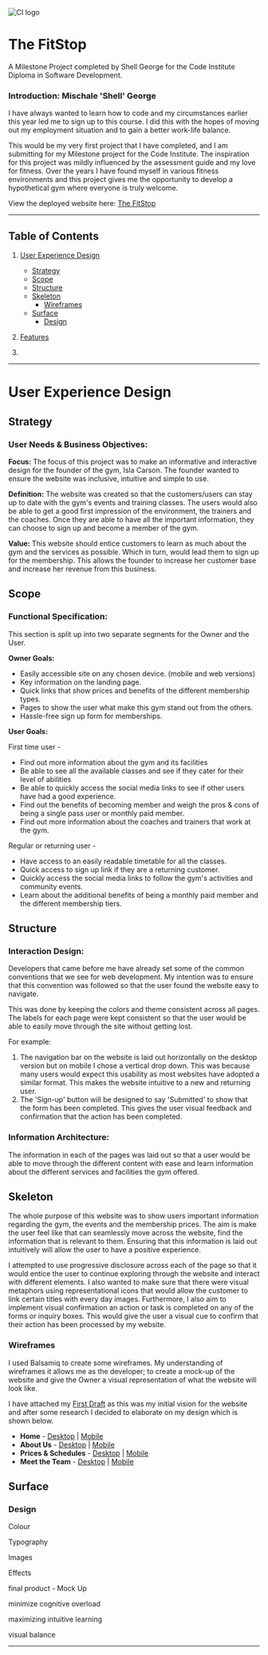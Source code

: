 ![CI logo](https://codeinstitute.s3.amazonaws.com/fullstack/ci_logo_small.png)

# **The FitStop**   
A Milestone Project completed by Shell George for the Code Institute Diploma in Software Development.

### Introduction: Mischale 'Shell' George 

I have always wanted to learn how to code and my circumstances earlier this year led me to sign up to this course. I did this with the hopes of moving out my employment situation and to gain a better work-life balance.

This would be my very first project that I have completed, and I am submitting for my Milestone project for the Code Institute. The inspiration for this project was mildly influenced by the assessment guide and my love for fitness. Over the years I have found myself in various fitness environments and this project gives me the opportunity to develop a hypothetical gym where everyone is truly welcome. 

View the deployed website here: [The FitStop](https://shellgeo.github.io/ci_ms1_fluffy/ "The FitStop | A One Stop Shop")

---

## Table of Contents
1. [User Experience Design]()
    - [Strategy](#Strategy)
    - [Scope](#Scope)
    - [Structure](#Structure)
    - [Skeleton](#Skeleton)
        - [Wireframes](#Wireframes)
    - [Surface](#Surface)
        - [Design](#Design)
            
            
2. [Features](#Features)

3. []()
___
# User Experience Design 
## **Strategy**  
### User Needs & Business Objectives: 

 **Focus:** The focus of this project was to make an informative and interactive design for the founder of the gym, Isla Carson. The founder wanted to ensure the website was inclusive, intuitive and simple to use. 

 **Definition:** The website was created so that the customers/users can stay up to date with the gym's events and training classes. The users would also be able to get a good first impression of the environment, the trainers and the coaches. Once they are able to have all the important information, they can choose to sign up and become a member of the gym. 

 **Value:** This website should entice customers to learn as much about the gym and the services as possible. Which in turn, would lead them to sign up for the membership. This allows the founder to increase her customer base and increase her revenue from this business.

## **Scope** 
### Functional Specification:
This section is split up into two separate segments for the Owner and the User.


**Owner Goals:**
 - Easily accessible site on any chosen device. (mobile and web versions)
 - Key information on the landing page.
 - Quick links that show prices and benefits of the different membership types. 
 - Pages to show the user what make this gym stand out from the others.
 - Hassle-free sign up form for memberships.

**User Goals:**

First time user - 
 - Find out more information about the gym and its facilities
 - Be able to see all the available classes and see if they cater for their level of abilities
 - Be able to quickly access the social media links to see if other users have had a good experience.  
 - Find out the benefits of becoming member and weigh the pros & cons of being a single pass user or monthly paid member.
 - Find out more information about the coaches and trainers that work at the gym.


Regular or returning user - 
 - Have access to an easily readable timetable for all the classes.
 - Quick access to sign up link if they are a returning customer. 
 - Quickly access the social media links to follow the gym's activities and community events.
 - Learn about the additional benefits of being a monthly paid member and the different membership tiers. 

## **Structure** 
### **Interaction Design**:
Developers that came before me have already set some of the common conventions that we see for web development. My intention was to ensure that this convention was followed so that the user found the website easy to navigate.

This was done by keeping the colors and theme consistent across all pages. The labels for each page were kept consistent so that the user would be able to easily move through the site without getting lost. 

For example: 

1. The navigation bar on the website is laid out horizontally on the desktop version but on mobile I chose a vertical drop down. This was because many users would expect this usability as most websites have adopted a similar format. This makes the website intuitive to a new and returning user.  
2. The 'Sign-up' button will be designed to say 'Submitted' to show that the form has been completed. This gives the user visual feedback and confirmation that the action has been completed. 

### **Information Architecture**: 
The information in each of the pages was laid out so that a user would be able to move through the different content with ease and learn information about the different services and facilities the gym offered. 


## **Skeleton** 
The whole purpose of this website was to show users important information regarding the gym, the events and the membership prices. The aim is make the user feel like that can seamlessly move across the website, find the information that is relevant to them. Ensuring that this information is laid out intuitively will allow the user to have a positive experience. 

I attempted to use progressive disclosure across each of the page so that it would entice the user to continue exploring through the website and interact with different elements. I also wanted to make sure that there were visual metaphors using representational icons that would allow the customer to link certain titles with every day images. Furthermore, I also aim to implement visual confirmation an action or task is completed on any of the forms or inquiry boxes. This would give the user a visual cue to confirm that their action has been processed by my website.

### **Wireframes**

I used Balsamiq to create some wireframes. My understanding of wireframes it allows me as the developer; to create a mock-up of the website and give the Owner a visual representation of what the website will look like. 

I have attached my [First Draft](https://github.com/shellgeo/ci_ms1_fluffy/blob/f7f2e7769be8062332c6470cf8b4a08e1a4289f1/docs/docs/wireframes/first_draft.png) as this was my initial vision for the website and after some research I decided to elaborate on my design which is shown below. 

-  **Home** - [Desktop](https://github.com/shellgeo/ci_ms1_fluffy/blob/d5772c9fdafc2c0db2f73b83320adec19f84b72d/docs/docs/wireframes/About_Us.png) | [Mobile](https://github.com/shellgeo/ci_ms1_fluffy/blob/f7f2e7769be8062332c6470cf8b4a08e1a4289f1/docs/docs/wireframes/Homepage_mobile.png)
- **About Us** - [Desktop](https://github.com/shellgeo/ci_ms1_fluffy/blob/d5772c9fdafc2c0db2f73b83320adec19f84b72d/docs/docs/wireframes/About_Us.png) | [Mobile](https://github.com/shellgeo/ci_ms1_fluffy/blob/f7f2e7769be8062332c6470cf8b4a08e1a4289f1/docs/docs/wireframes/About_mobile.png)
- **Prices & Schedules** - [Desktop](https://github.com/shellgeo/ci_ms1_fluffy/blob/d5772c9fdafc2c0db2f73b83320adec19f84b72d/docs/docs/wireframes/Schedule_and_Prices.png) | [Mobile](https://github.com/shellgeo/ci_ms1_fluffy/blob/f7f2e7769be8062332c6470cf8b4a08e1a4289f1/docs/docs/wireframes/Schedule_mobile.png)
- **Meet the Team** - [Desktop](https://github.com/shellgeo/ci_ms1_fluffy/blob/d5772c9fdafc2c0db2f73b83320adec19f84b72d/docs/docs/wireframes/Meet_the_Team_and_Services.png) | [Mobile](https://github.com/shellgeo/ci_ms1_fluffy/blob/d5772c9fdafc2c0db2f73b83320adec19f84b72d/docs/docs/wireframes/Meet_the_Team_and_Services_mobile.png)


## **Surface**


### Design
Colour

Typography 

Images 

Effects

final product - Mock Up

minimize cognitive overload 

maximizing intuitive learning

visual balance 

---

